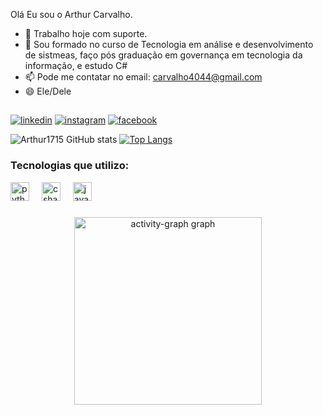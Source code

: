 Olá Eu sou o Arthur Carvalho.

- 🔭 Trabalho hoje com suporte.
- 🌱 Sou formado no curso de Tecnologia em análise e desenvolvimento de sistmeas, faço pós graduação em governança em tecnologia da informação, e estudo C#
- 📫 Pode me contatar no email: carvalho4044@gmail.com
- 😄 Ele/Dele
  ##
[![linkedin](	https://img.shields.io/badge/LinkedIn-0077B5?style=for-the-badge&logo=linkedin&logoColor=white)](https://linkedin.com/in/arthur-carvalho-1b89b5192)
[![instagram](https://img.shields.io/badge/Instagram-E4405F?style=for-the-badge&logo=instagram&logoColor=white)](https://www.instagram.com/carvalho_arthur1711/)
[![facebook](https://img.shields.io/badge/Facebook-1877F2?style=for-the-badge&logo=facebook&logoColor=white)](https://www.facebook.com/arthur.carvalho.31149)

![Arthur1715 GitHub stats](https://github-readme-stats.vercel.app/api?username=Arthur1715&show_icons=true&theme=dracula)
[![Top Langs](https://github-readme-stats.vercel.app/api/top-langs/?username=Arthur1715&layout=pie)](https://github.com/Arthur1715/github-readme-stats)

### Tecnologias que utilizo:
<div align="left">
  <img src="https://cdn.jsdelivr.net/gh/devicons/devicon/icons/python/python-original.svg" height="30" alt="python logo"  />
  <img width="12" />
  <img src="https://cdn.jsdelivr.net/gh/devicons/devicon/icons/csharp/csharp-original.svg" height="30" alt="csharp logo"  />
  <img width="12" />
  <img src="https://cdn.jsdelivr.net/gh/devicons/devicon/icons/javascript/javascript-original.svg" height="30" alt="javascript logo"  />
</div>

###

<div align="center">
  <img src="https://github-readme-activity-graph.vercel.app/graph?username=Arthur1715&radius=16&theme=react&area=true&order=5" height="300" alt="activity-graph graph"  />
</div>

###

